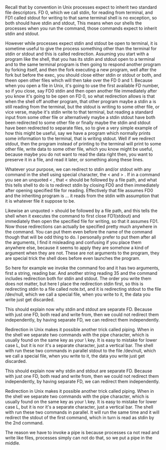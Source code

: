 Recall that by convention in Unix processes expect to inherit two standard
file descriptors. FD 0, which we call stdin, for reading from terminal, and
FD1 called stdout for writing to that same terminal shell is no exception, so
both should have stdin and stdout, This means when our shells the processes
when you run the command, those commands expect to inherit stdin and stdout.

However while processes expect stdin and stdout be open to terminal, it is
sometime useful to give the process something other than the terminal for
stdin or stdout and this is called redirection. Assuming you start with a
program like the shell, that you has its stdin and stdout open to a terminal
and to the same terminal program is then going to respond another program by
forking itself, and then the fork executing a new program, well after the fork
but before the exec, you should close either stdin or stdout or both, and
theen open other files which will then take over the FD 0 and 1. Because when
you open a file in Unix, it's going to use the first available FD number, so
if you close, say FD0 stdin and then open another file immediately after you
know it's going to be open on FD 0, so what redirection allows is that when
the shell  off another program, that other program maybe a stdin a is still
reading from the terminal, but the stdout is writing to some other file, or
vice verse, maybe it's stdin write to that terminal, but reading a standard
input from some other file or alternatively maybe a stdin stdout have both
been redirected to some other file or finally maybe the stdin and stdout have
been redirected to separate files, so to give a very simple example of how
this might be useful, say we have a program which normally prints some
information to the terminal, that is writing stdout. Well if we redirect 
stdout, then the program instead of printing to the terminal will print to
some other file, write data to some other file, which you know might be
useful, because maybe you do not want to read the data right then, you want to
preserve it in a file, and read it later, or something along these lines.

Whatever your purpose, we can redirect to stdin and/or stdout with any
command in the shell using special character, the < and > . If in a command
you see an unquoted < , that < should be followed by a file path, and what
this tells shell to do is to redirect stdin by closing FD0 and then
immediately after opening specified file for reading. Effectively that file
assumes FD0 and the inheriting program is ... it reads from the stdin with
assumption that it is whatever file it suppose to be.

Likewise an unquoted > should be followed by a file path, and this tells the
shell when it executes the command to first close FD1(stdout) and immediately
then open the specified file for writing, so that it assumes FD1. Now those
redirections can actually be specified pretty much anywhere in the command.
You can put them even before the name of the command though that will be odd
thing to do. I personally prefer to put them after all the arguments, I find
it misleading and confusing if you place them anywhere else, because it seems
to apply they are somehow a kind of argument when they are not. These are not
arguments to the program, they are special trick the shell does before even
launches the program. 

So here for example we invoke the command foo and it has two arguments, first
a string, reading bar. And another string reading 35 and the command includes
redirection both for stdin and stdout. The order you write them does not
matter, but here I place the redirection stdin first, so this is redirecting
stdin to a file called note.txt, and it is redirecting stdout to the file
/dev/null, which we call a special file, when you write to it, the data you
write just get discarded.

This should explain now why stdin and stdout are separate FD. Because with
just one FD, both read and write from, then we could not redirect them
independently, by having separate FD, we can redirect them independently.

Redirection in Unix makes it possible another trick called piping. When in the
shell we separate two commands with the pipe character, which is usually found
on the same key as your \ key. It is easy to mistake for lower case L, but it
is nor it's a separate character, just a vertical bar. The shell with run
these two commands in parallel stdout to the file /dev/null, which we call a
special file, when you write to it, the data you write just get discarded.

This should explain now why stdin and stdout are separate FD. Because with
just one FD, both read and write from, then we could not redirect them
independently, by having separate FD, we can redirect them independently.

Redirection in Unix makes it possible another trick called piping. When in the
shell we separate two commands with the pipe character, which is usually found
on the same key as your \ key. It is easy to mistake for lower case L, but it
is nor it's a separate character, just a vertical bar. The shell with run
these two commands in parallel. It will run the same time and it will redirect
the stdout of the first command, which in turn is read as stdin by the 2nd
command. 

The reason we have to invoke a pipe is because processes ca not read and write
like files, processes simply can not do that, so we put a pipe in the middle.
